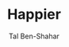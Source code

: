 --- 
title: Happier 
layout: default 
author: Tal Ben-Shahar
categories: book 
link: http://www.amazon.com/Happier-Learn-Secrets-Lasting-Fulfillment/dp/0071492399/ref=sr_1_1?ie=UTF8&qid=1378935052&sr=8-1&keywords=happier
image: http://ecx.images-amazon.com/images/I/41Y-NwJ7YZL._SL160_PIsitb-sticker-arrow-dp,TopRight,12,-18_SH30_OU01_AA160_.jpg
---